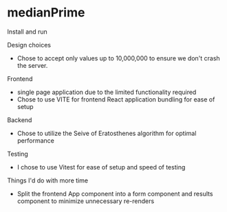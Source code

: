 # medianPrime

Install and run

Design choices

- Chose to accept only values up to 10,000,000 to ensure we don't crash the
  server.

Frontend

- single page application due to the limited functionality required
- Chose to use VITE for frontend React application bundling for ease of setup

Backend

- Chose to utilize the Seive of Eratosthenes algorithm for optimal performance

Testing

- I chose to use Vitest for ease of setup and speed of testing

Things I'd do with more time

- Split the frontend App component into a form component and results component
  to minimize unnecessary re-renders

